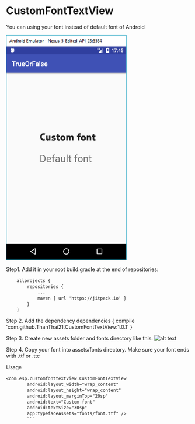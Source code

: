 # CustomFontTextView

You can using your font instead of default font of Android


![alt text](https://github.com/ThanThai21/CustomFontTextView/blob/master/screenshot.PNG)

Step1. Add it in your root build.gradle at the end of repositories:
```
	allprojects {
		repositories {
			...
			maven { url 'https://jitpack.io' }
		}
	}
```
Step 2. Add the dependency
	dependencies {
	        compile 'com.github.ThanThai21:CustomFontTextView:1.0.1'
	}
  
Step 3. Create new assets folder and fonts directory like this:
![alt text](http://i.imgur.com/D3yu0jF.png)

Step 4. Copy your font into assets/fonts directory. Make sure your font ends with .ttf or .ttc

Usage
```
<com.esp.customfonttextview.CustomFontTextView
        android:layout_width="wrap_content"
        android:layout_height="wrap_content"
        android:layout_marginTop="20sp"
        android:text="Custom font"
        android:textSize="30sp"
        app:typefaceAssets="fonts/font.ttf" />
        ```
